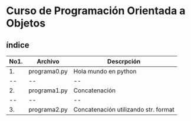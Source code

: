 # Curso de Programación Orientada a Objetos

## índice

|No1.|Archivo|Descrpción|
|--|--|--|
|1.|programa0.py|Hola mundo en python|
|--|--|--|
|2.|programa1.py| Concatenación
|--|--|--|
|3.|programa2.py|Concatenación utilizando str. format
